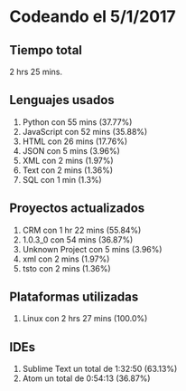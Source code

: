 # Codeando el 5/1/2017

## Tiempo total
2 hrs 25 mins.

## Lenguajes usados
1. Python con 55 mins (37.77%)
1. JavaScript con 52 mins (35.88%)
1. HTML con 26 mins (17.76%)
1. JSON con 5 mins (3.96%)
1. XML con 2 mins (1.97%)
1. Text con 2 mins (1.36%)
1. SQL con 1 min (1.3%)

## Proyectos actualizados
1. CRM con 1 hr 22 mins (55.84%)
1. 1.0.3_0 con 54 mins (36.87%)
1. Unknown Project con 5 mins (3.96%)
1. xml con 2 mins (1.97%)
1. tsto con 2 mins (1.36%)

## Plataformas utilizadas
1. Linux con 2 hrs 27 mins (100.0%)

## IDEs
1. Sublime Text un total de 1:32:50 (63.13%)
1. Atom un total de 0:54:13 (36.87%)
